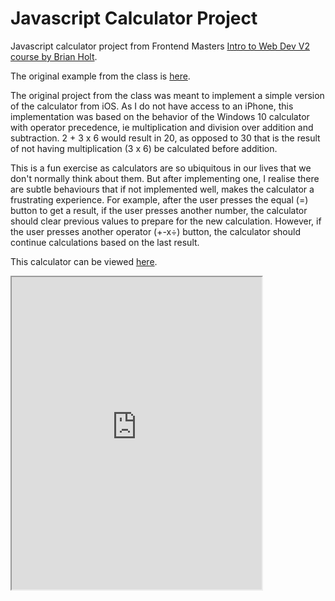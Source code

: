 # Javascript Calculator Project

Javascript calculator project from Frontend Masters [Intro to Web Dev V2 course by Brian Holt](https://frontendmasters.com/courses/web-development-v2/).

The original example from the class is [here](https://btholt.github.io/intro-to-web-dev-v2/calculator.html).

The original project from the class was meant to implement a simple version of the calculator from iOS. As I do not have access to an iPhone, this implementation was based on the behavior of the Windows 10 calculator with operator precedence, ie multiplication and division over addition and subtraction. 2 + 3 x 6 would result in 20, as opposed to 30 that is the result of not having multiplication (3 x 6) be calculated before addition.

This is a fun exercise as calculators are so ubiquitous in our lives that we don't normally think about them. But after implementing one, I realise there are subtle behaviours that if not implemented well, makes the calculator a frustrating experience. For example, after the user presses the equal (=) button to get a result, if the user presses another number, the calculator should clear previous values to prepare for the new calculation. However, if the user presses another operator (+-x÷) button, the calculator should continue calculations based on the last result.

This calculator can be viewed [here](https://yychan76.github.io/javascript_calculator/).

<iframe src="https://yychan76.github.io/javascript_calculator/" title="Javascript Calculator" height=500 width=400>
</iframe>
